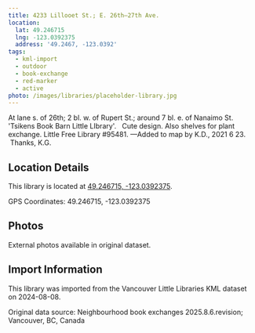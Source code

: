 ```yaml
---
title: 4233 Lillooet St.; E. 26th—27th Ave.
location:
  lat: 49.246715
  lng: -123.0392375
  address: '49.2467, -123.0392'
tags:
  - kml-import
  - outdoor
  - book-exchange
  - red-marker
  - active
photo: /images/libraries/placeholder-library.jpg
---
```

At lane s. of 26th; 2 bl. w. of Rupert St.; 
around 7 bl. e. of Nanaimo St.
'Tsikens Book Barn Little LIbrary'.   Cute design.
Also shelves for plant exchange.
Little Free Library #95481.
—Added to map by K.D., 2021 6 23.  Thanks, K.G.

## Location Details

This library is located at [49.246715, -123.0392375](https://www.google.com/maps?q=49.246715,-123.0392375).

GPS Coordinates: 49.246715, -123.0392375

## Photos

External photos available in original dataset.

## Import Information

This library was imported from the Vancouver Little Libraries KML dataset on 2024-08-08.

Original data source: Neighbourhood book exchanges 2025.8.6.revision; Vancouver, BC, Canada
